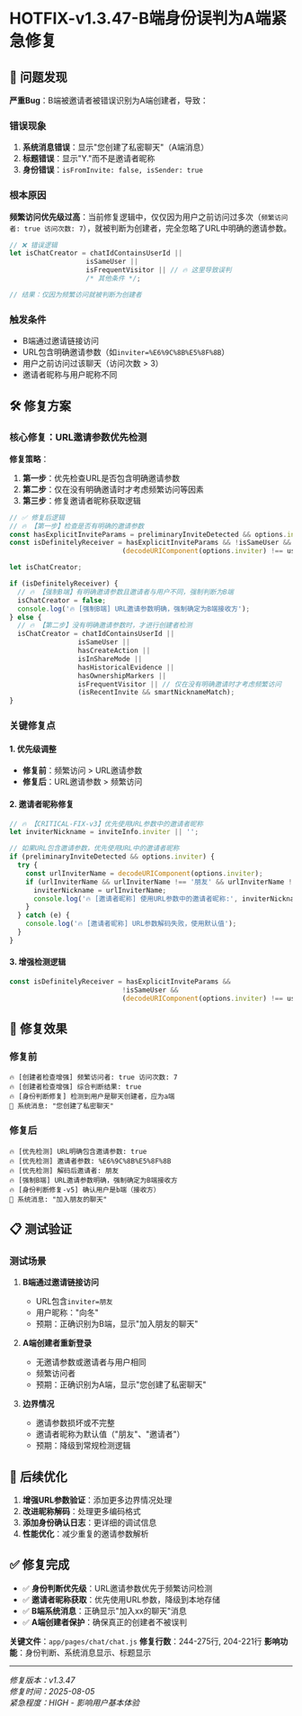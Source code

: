 # HOTFIX-v1.3.47-B端身份误判为A端紧急修复

## 🚨 问题发现

**严重Bug**：B端被邀请者被错误识别为A端创建者，导致：

### 错误现象
1. **系统消息错误**：显示"您创建了私密聊天"（A端消息）
2. **标题错误**：显示"Y."而不是邀请者昵称  
3. **身份错误**：`isFromInvite: false, isSender: true`

### 根本原因
**频繁访问优先级过高**：当前修复逻辑中，仅仅因为用户之前访问过多次（`频繁访问者: true 访问次数: 7`），就被判断为创建者，完全忽略了URL中明确的邀请参数。

```javascript
// ❌ 错误逻辑
let isChatCreator = chatIdContainsUserId || 
                   isSameUser ||
                   isFrequentVisitor || // 🔥 这里导致误判
                   /* 其他条件 */;

// 结果：仅因为频繁访问就被判断为创建者
```

### 触发条件
- B端通过邀请链接访问
- URL包含明确邀请参数（如`inviter=%E6%9C%8B%E5%8F%8B`）
- 用户之前访问过该聊天（访问次数 > 3）
- 邀请者昵称与用户昵称不同

## 🛠️ 修复方案

### 核心修复：URL邀请参数优先检测

**修复策略**：
1. **第一步**：优先检查URL是否包含明确邀请参数
2. **第二步**：仅在没有明确邀请时才考虑频繁访问等因素
3. **第三步**：修复邀请者昵称获取逻辑

```javascript
// ✅ 修复后逻辑
// 🔥 【第一步】检查是否有明确的邀请参数
const hasExplicitInviteParams = preliminaryInviteDetected && options.inviter;
const isDefinitelyReceiver = hasExplicitInviteParams && !isSameUser && 
                            (decodeURIComponent(options.inviter) !== userNickname);

let isChatCreator;

if (isDefinitelyReceiver) {
  // 🔥 【强制B端】有明确邀请参数且邀请者与用户不同，强制判断为B端
  isChatCreator = false;
  console.log('🔥 [强制B端] URL邀请参数明确，强制确定为B端接收方');
} else {
  // 🔥 【第二步】没有明确邀请参数时，才进行创建者检测
  isChatCreator = chatIdContainsUserId || 
                 isSameUser ||
                 hasCreateAction ||
                 isInShareMode ||
                 hasHistoricalEvidence ||
                 hasOwnershipMarkers ||
                 isFrequentVisitor || // 仅在没有明确邀请时才考虑频繁访问
                 (isRecentInvite && smartNicknameMatch);
}
```

### 关键修复点

#### **1. 优先级调整**
- **修复前**：频繁访问 > URL邀请参数
- **修复后**：URL邀请参数 > 频繁访问

#### **2. 邀请者昵称修复**
```javascript
// 🔥 【CRITICAL-FIX-v3】优先使用URL参数中的邀请者昵称
let inviterNickname = inviteInfo.inviter || '';

// 如果URL包含邀请参数，优先使用URL中的邀请者昵称
if (preliminaryInviteDetected && options.inviter) {
  try {
    const urlInviterName = decodeURIComponent(options.inviter);
    if (urlInviterName && urlInviterName !== '朋友' && urlInviterName !== '邀请者') {
      inviterNickname = urlInviterName;
      console.log('🔥 [邀请者昵称] 使用URL参数中的邀请者昵称:', inviterNickname);
    }
  } catch (e) {
    console.log('🔥 [邀请者昵称] URL参数解码失败，使用默认值');
  }
}
```

#### **3. 增强检测逻辑**
```javascript
const isDefinitelyReceiver = hasExplicitInviteParams && 
                            !isSameUser && 
                            (decodeURIComponent(options.inviter) !== userNickname);
```

## 🎯 修复效果

### 修复前
```
🔥 [创建者检查增强] 频繁访问者: true 访问次数: 7
🔥 [创建者检查增强] 综合判断结果: true
🔥 [身份判断修复] 检测到用户是聊天创建者，应为a端
📝 系统消息: "您创建了私密聊天"
```

### 修复后
```
🔥 [优先检测] URL明确包含邀请参数: true
🔥 [优先检测] 邀请者参数: %E6%9C%8B%E5%8F%8B
🔥 [优先检测] 解码后邀请者: 朋友
🔥 [强制B端] URL邀请参数明确，强制确定为B端接收方
🔥 [身份判断修复-v5] 确认用户是b端（接收方）
📝 系统消息: "加入朋友的聊天"
```

## 📋 测试验证

### 测试场景
1. **B端通过邀请链接访问**
   - URL包含`inviter=朋友`
   - 用户昵称："向冬"
   - 预期：正确识别为B端，显示"加入朋友的聊天"

2. **A端创建者重新登录**
   - 无邀请参数或邀请者与用户相同
   - 频繁访问者
   - 预期：正确识别为A端，显示"您创建了私密聊天"

3. **边界情况**
   - 邀请参数损坏或不完整
   - 邀请者昵称为默认值（"朋友"、"邀请者"）
   - 预期：降级到常规检测逻辑

## 🔄 后续优化

1. **增强URL参数验证**：添加更多边界情况处理
2. **改进昵称解码**：处理更多编码格式
3. **添加身份确认日志**：更详细的调试信息
4. **性能优化**：减少重复的邀请参数解析

## ✅ 修复完成

- ✅ **身份判断优先级**：URL邀请参数优先于频繁访问检测
- ✅ **邀请者昵称获取**：优先使用URL参数，降级到本地存储
- ✅ **B端系统消息**：正确显示"加入xx的聊天"消息
- ✅ **A端创建者保护**：确保真正的创建者不被误判

**关键文件**：`app/pages/chat/chat.js`
**修复行数**：244-275行, 204-221行
**影响功能**：身份判断、系统消息显示、标题显示

---

*修复版本：v1.3.47*  
*修复时间：2025-08-05*  
*紧急程度：HIGH - 影响用户基本体验*